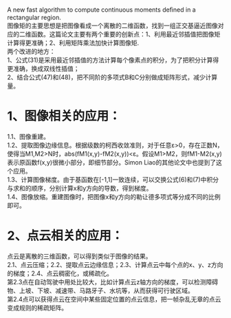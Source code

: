 A new fast algorithm to compute continuous moments deﬁned in a rectangular region.<br>
图像矩的主要思想是把图像看成一个离散的二维函数，找到一组正交基逼近图像对应的二维函数。这篇论文主要有两个重要的创新点：1、利用最近邻插值把图像矩计算得更准确；2、利用矩阵乘法加快计算图像矩.<br>
两个改进的地方：<br>
1、公式(31)是采用最近邻插值的方法计算每个像素点的积分，为了把积分计算得更准确，换成双线性插值；<br>
2、结合公式(47)和(48)，把不同阶的多项式B和C分别做成矩阵形式，减少计算量。


# 1、图像相关的应用：
1.1、图像重建。<br>
1.2、提取图像边缘信息。根据级数的柯西收敛准则，对于任意ε>0，存在正数N，使得当M1,M2>N时，abs(fM1(x,y)-fM2(x,y))<ε。假设M1>M2，则fM1-M2(x,y)表示原函数f(x,y)很微小部分，即细节部分。Simon Liao的其他论文中也提到了这个应用。<br>
1.3、计算图像梯度。由于基函数在[-1,1]一致连续，可以交换公式(6)和(7)中积分与求和的顺序，分别计算x和y方向的导数，得到梯度。<br>
1.4、图像放缩。重建图像时，把图像x和y方向的勒让德多项式等分成不同的比例即可。<br> 


# 2、点云相关的应用：
点云是离散的三维函数，可以得到类似于图像的结果。<br>
2.1、点云压缩；2.2、提取点云边缘信息；2.3、计算点云中每个点的x、y、z方向的梯度；2.4、点云稠密化，或稀疏化。<br>
第2.3点在自动驾驶中用处比较大，比如计算点云z轴方向的梯度，可以检测障碍物、上坡、下坡、减速带、马路牙子、水坑等，从而获得可行驶区域。<br>
第2.4点可以获得点云在空间中某些固定位置的点云信息，把一帧杂乱无章的点云变成规则的稀疏矩阵。
